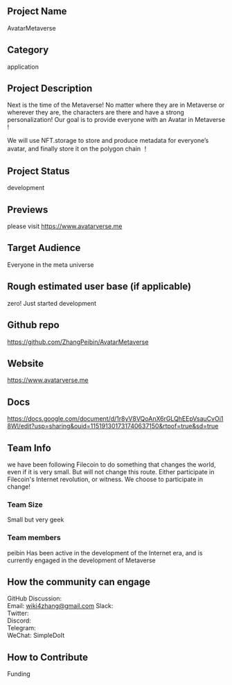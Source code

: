 ## Project Name <!-- Add your project name here with format "Project Name"-->
AvatarMetaverse

## Category 
<!--developer tooling, application, wallet, infrastructure, etc-->
application

## Project Description
<!--Describe your project in a few sentences. -->
Next is the time of the Metaverse!
No matter where they are in Metaverse or wherever they are, the characters are there and have a strong personalization!
Our goal is to provide everyone with an Avatar in Metaverse !

We will use NFT.storage to store and produce metadata for everyone’s avatar, and finally store it on the polygon chain ！


## Project Status
<!--brainstorming, fundraising, under development, beta, shipped, etc-->
development

## Previews
<!--Add some screenshots to give a preview of your product-->
please visit https://www.avatarverse.me

## Target Audience
<!--Describe who will be your project's users-->
Everyone in the meta universe

## Rough estimated user base (if applicable)
<!--How many users do you have right now?-->
zero! Just started development

## Github repo
<!--Attach a link to your GitHub repo if it's OSS-->
https://github.com/ZhangPeibin/AvatarMetaverse


## Website
<!--Link your website if available-->
https://www.avatarverse.me

## Docs
<!--Including a link to your project docs!-->
https://docs.google.com/document/d/1r8yV8VQoAnX6rGLQhEEpVsauCvOi18Wl/edit?usp=sharing&ouid=115191301731740637150&rtpof=true&sd=true

## Team Info
<!-- Introduce your amazing team - how many team members are working on this project and who are they?-->
we have been following Filecoin to do something that changes the world, even if it is very small. But will not change this route.
Either participate in Filecoin's Internet revolution, or witness. We choose to participate in change!

### Team Size  
Small but very geek

### Team members  
peibin
Has been active in the development of the Internet era, and is currently engaged in the development of Metaverse


## How the community can engage
GitHub Discussion: <!--Start a disucssion with the community here: https://github.com/filecoin-project/community/discussions/new and attach the link!-->  
Email:  wiki4zhang@gmail.com
Slack:  
Twitter:  
Discord:  
Telegram:  
WeChat:  SimpleDoIt

## How to Contribute
<!--How can the community contribute to your project?-->
Funding
